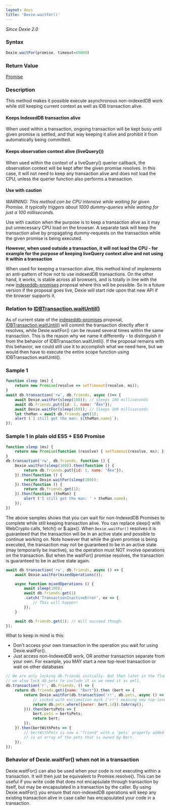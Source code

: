 ```yaml
---
layout: docs
title: 'Dexie.waitFor()'
---
```


*Since Dexie 2.0*

### Syntax

```javascript
Dexie.waitFor(promise, timeout=60000)
```

### Return Value

[Promise](/docs/Promise/Promise)

### Description

This method makes it possible execute asynchronous non-indexedDB work while still keeping current context as well as IDB transaction alive.

#### Keeps IndexedDB transaction alive

When used within a transaction, ongoing transaction will be kept busy until given promise is settled, and that way keeping it alive and prohibit it from automatically being committed.

#### Keeps observation context alive (liveQuery())

When used within the context of a liveQuery() querier callback, the observation context will be kept after the given promise resolves. In this case, it will not need to keep any transaction alive and does not load the CPU, unless the querier function also performs a transaction.

#### Use with caution

*WARNING: This method can be CPU intensive while waiting for given Promise. It typically triggers about 1000 dummy-queries while waiting for just a 100 milliseconds.*

Use with caution when the purpose is to keep a transaction alive as it may put unnecessary CPU load on the browser. A separate task will keep the transaction alive by propagating dummy-requests on the transaction while the given promise is being executed.

**However, when used outside a transaction, it will not load the CPU - for example for the purpose of keeping liveQuery context alive and not using it within a transaction**

When used for keeping a transaction alive, this method kind of implements an anti-pattern of how not to use indexedDB transactions. On the other hand, it works, is stable across all browsers, and is totally in line with the new [indexeddb-promises](https://github.com/inexorabletash/indexeddb-promises) proposal where this will be possible. So in a future version if the proposal goes live, Dexie will start ride upon that new API if the browser supports it.


### Relation to [IDBTransaction.waitUntil()](https://github.com/inexorabletash/indexeddb-promises#transactions)
As of current state of the [indexeddb-promises](https://github.com/inexorabletash/indexeddb-promises) proposal, [IDBTransaction.waitUntil()](https://github.com/inexorabletash/indexeddb-promises#transactions) will commit the transaction directly after it resolves, while Dexie.waitFor() can be reused several times within the same transaction. This is the reason why we name it differently - to distinguish it from the behavior of IDBTransaction.waitUntil(). If the proposal remains with this behavior, we could still use it to accomplish what we need here, but we would then have to execute the entire scope function using IDBTransaction.waitUntil().

### Sample 1

```javascript
function sleep (ms) {
    return new Promise(resolve => setTimeout(resolve, ms));
}
await db.transaction('rw', db.friends, async ()=> {
    await Dexie.waitFor(sleep(100)); // Sleeps 100 milliseconds
    await db.friends.put({id: 1, name: "Åke"});
    await Dexie.waitFor(sleep(100)); // Sleeps 100 milliseconds
    let theMan = await db.friends.get(1);
    alert (`I still got the man: ${theMan.name}`);
});
```

### Sample 1 in plain old ES5 + ES6 Promise

```javascript
function sleep (ms) {
    return new Promise(function (resolve) { setTimeout(resolve, ms); });
}
db.transaction('rw', db.friends, function () {
    Dexie.waitFor(sleep(100)).then(function () { 
        return db.friends.put({id: 1, name: "Åke"});
    }).then(function () {
        return Dexie.waitFor(sleep(100));
    }).then(function () {
        return db.friends.get(1);
    }).then(function (theMan) {
        alert ('I still got the man: ' + theMan.name);
    });
})
```

The above samples shows that you can wait for non-IndexedDB Promises to complete while still keeping transaction alive. You can replace sleep() with WebCrypto calls, fetch() or $.ajax(). When `Dexie.waitFor()` resolves it is guaranteed that the transaction will be in an active state and possible to continue working on. Note however that while the given promise is being executed, the transaction may not be guaranteed to be in an active state (may temporarily be inactive), so the operation must NOT involve operations on the transaction. But when the waitFor() promise resolves, the transaction is guaranteed to be in active state again.

```javascript
await db.transaction('rw', db.friends, async () => {
    await Dexie.waitFor(mixedOperations());

    async function mixedOperations () {
        await sleep(100);
        await db.friends.get(1)
        .catch('TransactionInactiveError', ex => {
            // This will happen!
        });
    }

    await db.friends.get(1); // Will succeed though.
});
```

What to keep in mind is this:

* Don't access your own transaction in the operation you wait for using Dexie.waitFor().
* Just access non-IndexedDB work, OR another transaction separate from your own. For example, you MAY start a new top-level transaction or wait on other databases

```javascript
// We are only locking db.friends initially. But then later in the flow,
// we also lock db.pets to include it as we need it as well.
db.transaction('r', db.friends, () => {
    return db.friends.get({name: "Bert"}).then (bert => {
        return Dexie.waitFor(db.transaction('r!', db.pets, async () => {
            // Locked with exclamation mark ('r!') meaning new top-level transaction.
            return db.pets.where({owner: bert.id}).toArray();
        })).then(bertsPets => {
            bert.pets = bertsPets;
            return bert;
        });
    }).then(bertWithPets => {
        // bertWithPets is now a "friend" with a 'pets' property added to it, that
        // is an array of the pets that is owned by Bert.
    });
});
```

### Behavior of Dexie.waitFor() when not in a transaction

Dexie.waitFor() can also be used when your code is not executing within a transaction. It will then just be equivalent to Promise.resolve(). This can be useful if you write code that does not encapsulate through transaction by itself, but may be encapsulated in a transaction by the caller. By using Dexie.waitFor() you ensure that non-indexedDB operations will keep any existing transaction alive in case caller has encapsulated your code in a transaction.
